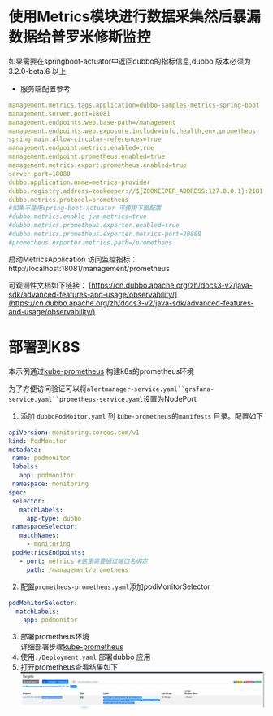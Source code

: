 # 使用Metrics模块进行数据采集然后暴漏数据给普罗米修斯监控
如果需要在springboot-actuator中返回dubbo的指标信息,dubbo 版本必须为3.2.0-beta.6 以上
* 服务端配置参考
```yaml
management.metrics.tags.application=dubbo-samples-metrics-spring-boot
management.server.port=18081
management.endpoints.web.base-path=/management
management.endpoints.web.exposure.include=info,health,env,prometheus
spring.main.allow-circular-references=true
management.endpoint.metrics.enabled=true
management.endpoint.prometheus.enabled=true
management.metrics.export.prometheus.enabled=true
server.port=18080
dubbo.application.name=metrics-provider
dubbo.registry.address=zookeeper://${ZOOKEEPER_ADDRESS:127.0.0.1}:2181
dubbo.metrics.protocol=prometheus
#如果不使用spring-boot-actuator 可使用下面配置
#dubbo.metrics.enable-jvm-metrics=true
#dubbo.metrics.prometheus.exporter.enabled=true
#dubbo.metrics.prometheus.exporter.metrics-port=20888
#prometheus.exporter.metrics.path=/prometheus
```


启动MetricsApplication  访问监控指标：http://localhost:18081/management/prometheus

可观测性文档如下链接：
[https://cn.dubbo.apache.org/zh/docs3-v2/java-sdk/advanced-features-and-usage/observability/](https://cn.dubbo.apache.org/zh/docs3-v2/java-sdk/advanced-features-and-usage/observability/)

# 部署到K8S
本示例通过[kube-prometheus](https://github.com/prometheus-operator/kube-prometheus)
构建k8s的prometheus环境

为了方便访问验证可以将`alertmanager-service.yaml``grafana-service.yaml``prometheus-service.yaml`设置为NodePort

1. 添加 `dubboPodMoitor.yaml` 到 `kube-prometheus`的`manifests` 目录。配置如下
 ```yaml
apiVersion: monitoring.coreos.com/v1
kind: PodMonitor
metadata:
  name: podmonitor
  labels:
    app: podmonitor
  namespace: monitoring
spec:
  selector:
    matchLabels:
      app-type: dubbo
  namespaceSelector:
    matchNames:
      - monitoring
  podMetricsEndpoints:
    - port: metrics #这里需要通过端口名绑定
      path: /management/prometheus

```
2. 配置`prometheus-prometheus.yaml`添加podMonitorSelector  

```yaml
podMonitorSelector:
  matchLabels:
    app: podmonitor
```
3. 部署prometheus环境  
    详细部署步骤[kube-prometheus](https://github.com/prometheus-operator/kube-prometheus)
4. 使用`./Deployment.yaml` 部署dubbo 应用
5. 打开prometheus查看结果如下
   ![result.png](result.png)
